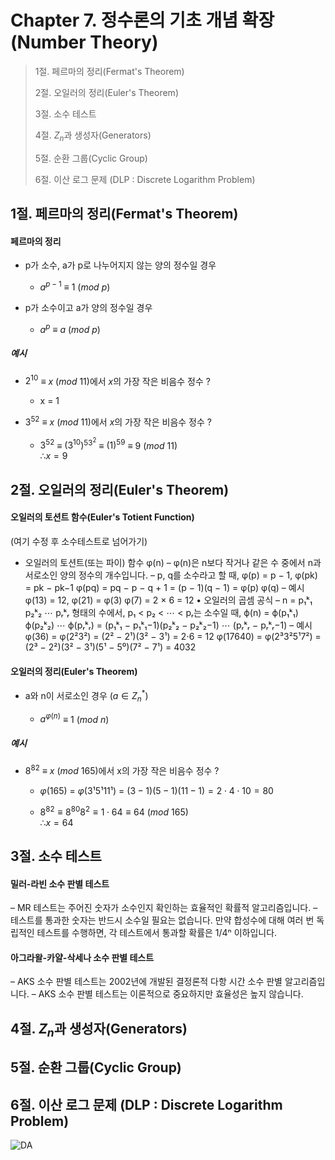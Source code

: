 # Chapter 7. 정수론의 기초 개념 확장(Number Theory)

> 1절. 페르마의 정리(Fermat's Theorem)
>
> 2절. 오일러의 정리(Euler's Theorem)
>
> 3절. 소수 테스트
>
> 4절. $Z_n$과 생성자(Generators)
>
> 5절. 순환 그룹(Cyclic Group)
>
> 6절. 이산 로그 문제 (DLP : Discrete Logarithm Problem)

## 1절. 페르마의 정리(Fermat's Theorem)

#### 페르마의 정리

- p가 소수, a가 p로 나누어지지 않는 양의 정수일 경우

  - $a^{p−1}$ $≡$ $1$ ($mod$ $p$)

- p가 소수이고 a가 양의 정수일 경우

  - $a^p$ $≡$ $a$ ($mod$ $p$)

##### 예시

- $2^{10}$ $≡$ $x$ ($mod$ $11$)에서 $x$의 가장 작은 비음수 정수 ?

  - x = 1

- $3^{52}$ $≡$ $x$ ($mod$ $11$)에서 $x$의 가장 작은 비음수 정수 ?

  - $3^{52}$ $≡$ $(3^{10})^53^2$ $≡$ $(1)^59$ $≡$ $9$ ($mod$ $11$)  
    $∴ x = 9$

## 2절. 오일러의 정리(Euler's Theorem)

#### 오일러의 토션트 함수(Euler's Totient Function)

(여기 수정 후 소수테스트로 넘어가기)

- 오일러의 토션트(또는 파이) 함수 φ(n)
  – φ(n)은 n보다 작거나 같은 수 중에서 n과 서로소인 양의 정수의 개수입니다.
  – p, q를 소수라고 할 때,
  φ(p) = p − 1, φ(pk) = pk − pk−1
  φ(pq) = pq − p − q + 1 = (p − 1)(q − 1) = φ(p) φ(q)
  – 예시
  φ(13) = 12, φ(21) = φ(3) φ(7) = 2 × 6 = 12
  • 오일러의 곱셈 공식
  – n = p₁ᵏ₁ p₂ᵏ₂ ⋯ pᵣᵏᵣ 형태의 수에서, p₁ < p₂ < ⋯ < pᵣ는 소수일 때,
  ϕ(n) = ϕ(p₁ᵏ₁) ϕ(p₂ᵏ₂) ⋯ ϕ(pᵣᵏᵣ)
  = (p₁ᵏ₁ − p₁ᵏ₁−1)(p₂ᵏ₂ − p₂ᵏ₂−1) ⋯ (pᵣᵏᵣ − pᵣᵏᵣ−1)
  – 예시
  φ(36) = φ(2²3²) = (2² − 2¹)(3² − 3¹) = 2⋅6 = 12
  φ(17640) = φ(2³3²5¹7²) = (2³ − 2²)(3² − 3¹)(5¹ − 5⁰)(7² − 7¹) = 4032

#### 오일러의 정리(Euler's Theorem)

- a와 n이 서로소인 경우 ($a ∈ Z_n^*$)

  - $a^{φ(n)}$ $≡$ $1$ ($mod$ $n$)

##### 예시

- $8^{82}$ $≡$ $x$ ($mod$ $165$)에서 x의 가장 작은 비음수 정수 ?

  - $φ(165)$ $=$ $φ(3¹5¹11¹)$ $=$ $(3−1)(5−1)(11−1) = 2⋅4⋅10 = 80$

  - $8^{82} ≡ 8^{80}8^2 ≡ 1⋅64 ≡ 64$ ($mod$ $165$)  
    $∴ x = 64$

## 3절. 소수 테스트

#### 밀러-라빈 소수 판별 테스트

– MR 테스트는 주어진 숫자가 소수인지 확인하는 효율적인 확률적 알고리즘입니다.
– 테스트를 통과한 숫자는 반드시 소수일 필요는 없습니다. 만약 합성수에 대해 여러 번 독립적인 테스트를 수행하면, 각 테스트에서 통과할 확률은 1/4ⁿ 이하입니다.

#### 아그라왈-카얄-삭세나 소수 판별 테스트

– AKS 소수 판별 테스트는 2002년에 개발된 결정론적 다항 시간 소수 판별 알고리즘입니다.
– AKS 소수 판별 테스트는 이론적으로 중요하지만 효율성은 높지 않습니다.

## 4절. $Z_n$과 생성자(Generators)

## 5절. 순환 그룹(Cyclic Group)

## 6절. 이산 로그 문제 (DLP : Discrete Logarithm Problem)

![DA](https://github.com/BangYunseo/TIL/blob/main/Security/InformationSecurity/Image/ch07/DA.PNG)
